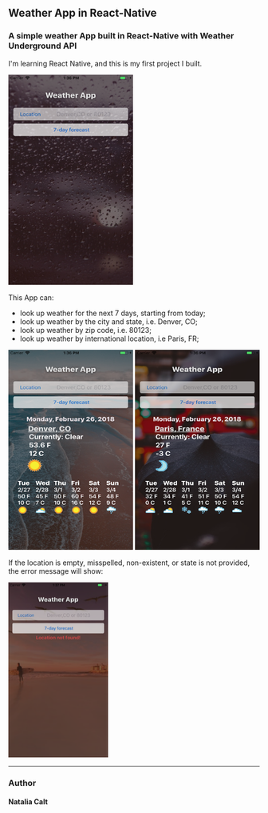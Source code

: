 ## Weather App in React-Native

### A simple weather App built in React-Native with Weather Underground API
I'm learning React Native, and this is my first project I built. 

<img src="./ReadMeAssets/Landing.png" width="250" height="420">

This App can:
* look up weather for the next 7 days, starting from today;
* look up weather by the city and state, i.e. Denver, CO;
* look up weather by zip code, i.e. 80123;
* look up weather by international location, i.e Paris, FR;

<img src="./ReadMeAssets/Denver.png" width="250" height="400">
<img src="./ReadMeAssets/Paris.png" width="250" height="400">


If the location is empty, misspelled, non-existent, or state is not provided, the error message will show:

<img src="./ReadMeAssets/Error.png" width="200" height="350">


*** 

### Author

#### Natalia Calt
